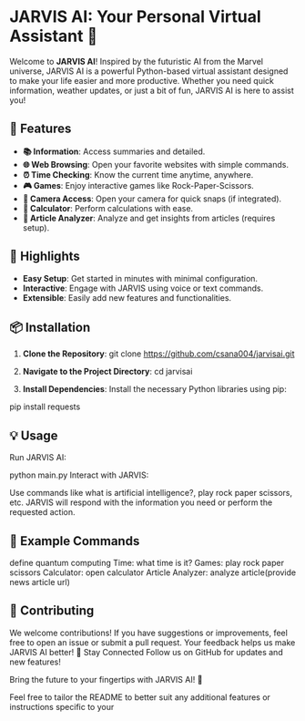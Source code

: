 # JARVIS AI: Your Personal Virtual Assistant 🤖

Welcome to **JARVIS AI**! Inspired by the futuristic AI from the Marvel universe, JARVIS AI is a powerful Python-based virtual assistant designed to make your life easier and more productive. Whether you need quick information, weather updates, or just a bit of fun, JARVIS AI is here to assist you!

## 🚀 Features

- **📚 Information**: Access summaries and detailed.
- **🌐 Web Browsing**: Open your favorite websites with simple commands.
- **⏰ Time Checking**: Know the current time anytime, anywhere.
- **🎮 Games**: Enjoy interactive games like Rock-Paper-Scissors.
- **📸 Camera Access**: Open your camera for quick snaps (if integrated).
- **🧮 Calculator**: Perform calculations with ease.
- **📝 Article Analyzer**: Analyze and get insights from articles (requires setup).

## 🌟 Highlights

- **Easy Setup**: Get started in minutes with minimal configuration.
- **Interactive**: Engage with JARVIS using voice or text commands.
- **Extensible**: Easily add new features and functionalities.

## 📦 Installation

1. **Clone the Repository**:
   git clone https://github.com/csana004/jarvisai.git

2. **Navigate to the Project Directory**:
   cd jarvisai

3. **Install Dependencies**:
   Install the necessary Python libraries using pip:


pip install requests


## 💡 Usage
   Run JARVIS AI:


   python main.py
   Interact with JARVIS:

Use commands like 
what is artificial intelligence?, 
play rock paper scissors, etc.
JARVIS will respond with the information you need or perform the requested action.
## 📝 Example Commands

define quantum computing
Time: what time is it?
Games: play rock paper scissors
Calculator: open calculator
Article Analyzer: analyze article(provide news article url)

## 🤝 Contributing
  We welcome contributions! If you have suggestions or improvements, feel free to open an issue or submit a pull request. Your feedback helps us make JARVIS AI 
  better!
📢 Stay Connected
Follow us on GitHub for updates and new features!

Bring the future to your fingertips with JARVIS AI! 🚀

Feel free to tailor the README to better suit any additional features or instructions specific to your
